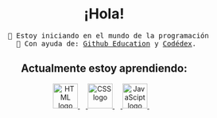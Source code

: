 <h1 align="center"> ¡Hola! </h1>
<pre align="center">
  🚀 Estoy iniciando en el mundo de la programación
  🛟 Con ayuda de: <a href=https://education.github.com>Github Education</a> y <a href=https://www.codedex.io>Codédex</a>. 
</pre>

<h2 align=center> Actualmente estoy aprendiendo: </h2>

<div align="center">
  <a href="https://www.w3.org/html/" target="blank">
   <img src="https://github.com/pheralb/svgl/blob/main/static/library/html5.svg" height="50" alt="HTML logo" /> <img width="12"/>
  </a>
  <a href="https://www.w3.org/Style/CSS/" target="blank">
   <img src="https://github.com/pheralb/svgl/blob/main/static/library/css.svg" height="50" alt="CSS logo"  /> <img width="12" />
  </a>
  <a href="https://es.wikipedia.org/wiki/JavaScript" target="blank">
   <img src="https://github.com/pheralb/svgl/blob/main/static/library/javascript.svg" height="50" alt="JavaScipt logo"  /> <img width="12" />
  </a>
</div>

